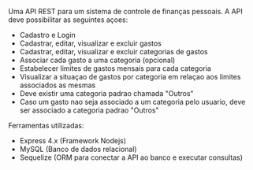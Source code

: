 Uma API REST para um sistema de controle de finanças pessoais. A API deve possibilitar as seguintes açoes:

- Cadastro e Login
- Cadastrar, editar, visualizar e excluir gastos
- Cadastrar, editar, visualizar e excluir categorias de gastos
- Associar cada gasto a uma categoria (opcional)
- Estabelecer limites de gastos mensais para cada categoria
- Visualizar a situaçao de gastos por categoria em relaçao aos limites associados as mesmas
- Deve existir uma categoria padrao chamada "Outros"
- Caso um gasto nao seja associado a um categoria pelo usuario, deve ser associado a categoria padrao "Outros"

Ferramentas utilizadas:

- Express 4.x (Framework Nodejs)
- MySQL (Banco de dados relacional)
- Sequelize (ORM para conectar a API ao banco e executar consultas)